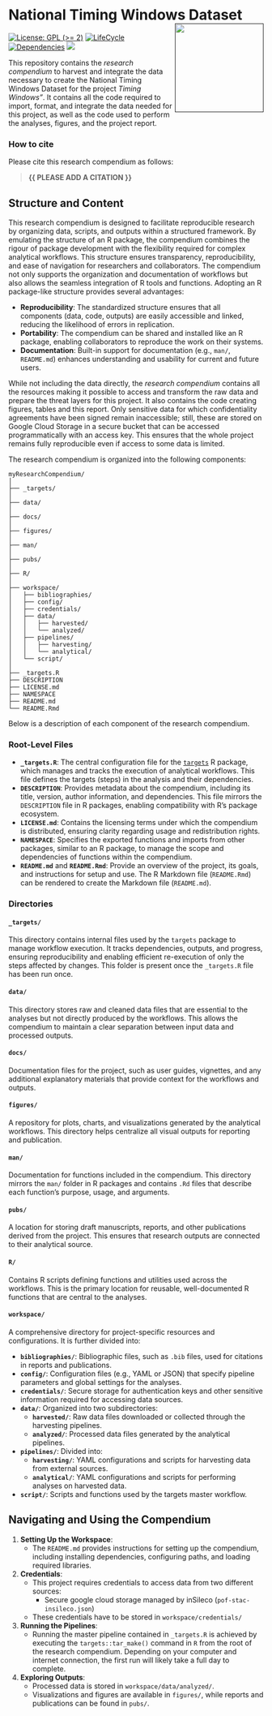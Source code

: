 
<!-- README.md is generated from README.Rmd. Please edit that file -->

# National Timing Windows Dataset <a href=''><img src='man/figures/logo.png' align="right" height="175" /></a>

<!-- badges: start -->

[![License: GPL (&gt;=
2)](https://img.shields.io/badge/License-GPL%20%28%3E%3D%202%29-blue.svg)](https://choosealicense.com/licenses/gpl-2.0/)
[![LifeCycle](https://img.shields.io/badge/lifecycle-experimental-orange)](https://lifecycle.r-lib.org/articles/stages.html#experimental)
[![Dependencies](https://img.shields.io/badge/dependencies-2/70-green?style=flat)](#)
![](https://img.shields.io/badge/status-preliminary-blue.svg)
<!-- badges: end -->

This repository contains the *research compendium* to harvest and
integrate the data necessary to create the National Timing Windows
Dataset for the project *Timing Windows”*. It contains all the code
required to import, format, and integrate the data needed for this
project, as well as the code used to perform the analyses, figures, and
the project report.

### How to cite

Please cite this research compendium as follows:

> **{{ PLEASE ADD A CITATION }}**

## Structure and Content

This research compendium is designed to facilitate reproducible research
by organizing data, scripts, and outputs within a structured framework.
By emulating the structure of an R package, the compendium combines the
rigour of package development with the flexibility required for complex
analytical workflows. This structure ensures transparency,
reproducibility, and ease of navigation for researchers and
collaborators. The compendium not only supports the organization and
documentation of workflows but also allows the seamless integration of R
tools and functions. Adopting an R package-like structure provides
several advantages:

-   **Reproducibility**: The standardized structure ensures that all
    components (data, code, outputs) are easily accessible and linked,
    reducing the likelihood of errors in replication.
-   **Portability**: The compendium can be shared and installed like an
    R package, enabling collaborators to reproduce the work on their
    systems.
-   **Documentation**: Built-in support for documentation (e.g., `man/`,
    `README.md`) enhances understanding and usability for current and
    future users.

While not including the data directly, the *research compendium*
contains all the resources making it possible to access and transform
the raw data and prepare the threat layers for this project. It also
contains the code creating figures, tables and this report. Only
sensitive data for which confidentiality agreements have been signed
remain inaccessible; still, these are stored on Google Cloud Storage in
a secure bucket that can be accessed programmatically with an access
key. This ensures that the whole project remains fully reproducible even
if access to some data is limited.

The research compendium is organized into the following components:

    myResearchCompendium/
    │
    ├── _targets/
    │
    ├── data/
    │
    ├── docs/
    │
    ├── figures/
    │
    ├── man/
    │
    ├── pubs/
    │
    ├── R/
    │
    ├── workspace/
    │   ├── bibliographies/
    │   ├── config/
    │   ├── credentials/
    │   ├── data/
    │   │   ├── harvested/
    │   │   └── analyzed/
    │   ├── pipelines/
    │   │   ├── harvesting/
    │   │   └── analytical/
    │   └── script/
    │
    ├── _targets.R
    ├── DESCRIPTION
    ├── LICENSE.md
    ├── NAMESPACE
    ├── README.md
    └── README.Rmd

Below is a description of each component of the research compendium.

### Root-Level Files

-   **`_targets.R`**: The central configuration file for the
    [`targets`](https://CRAN.R-project.org/package=targets) R package,
    which manages and tracks the execution of analytical workflows. This
    file defines the targets (steps) in the analysis and their
    dependencies.
-   **`DESCRIPTION`**: Provides metadata about the compendium, including
    its title, version, author information, and dependencies. This file
    mirrors the `DESCRIPTION` file in R packages, enabling compatibility
    with R’s package ecosystem.
-   **`LICENSE.md`**: Contains the licensing terms under which the
    compendium is distributed, ensuring clarity regarding usage and
    redistribution rights.
-   **`NAMESPACE`**: Specifies the exported functions and imports from
    other packages, similar to an R package, to manage the scope and
    dependencies of functions within the compendium.
-   **`README.md`** and **`README.Rmd`**: Provide an overview of the
    project, its goals, and instructions for setup and use. The R
    Markdown file (`README.Rmd`) can be rendered to create the Markdown
    file (`README.md`).

### Directories

#### **`_targets/`**

This directory contains internal files used by the `targets` package to
manage workflow execution. It tracks dependencies, outputs, and
progress, ensuring reproducibility and enabling efficient re-execution
of only the steps affected by changes. This folder is present once the
`_targets.R` file has been run once.

#### **`data/`**

This directory stores raw and cleaned data files that are essential to
the analyses but not directly produced by the workflows. This allows the
compendium to maintain a clear separation between input data and
processed outputs.

#### **`docs/`**

Documentation files for the project, such as user guides, vignettes, and
any additional explanatory materials that provide context for the
workflows and outputs.

#### **`figures/`**

A repository for plots, charts, and visualizations generated by the
analytical workflows. This directory helps centralize all visual outputs
for reporting and publication.

#### **`man/`**

Documentation for functions included in the compendium. This directory
mirrors the `man/` folder in R packages and contains `.Rd` files that
describe each function’s purpose, usage, and arguments.

#### **`pubs/`**

A location for storing draft manuscripts, reports, and other
publications derived from the project. This ensures that research
outputs are connected to their analytical source.

#### **`R/`**

Contains R scripts defining functions and utilities used across the
workflows. This is the primary location for reusable, well-documented R
functions that are central to the analyses.

#### **`workspace/`**

A comprehensive directory for project-specific resources and
configurations. It is further divided into:

-   **`bibliographies/`**: Bibliographic files, such as `.bib` files,
    used for citations in reports and publications.
-   **`config/`**: Configuration files (e.g., YAML or JSON) that specify
    pipeline parameters and global settings for the analyses.
-   **`credentials/`**: Secure storage for authentication keys and other
    sensitive information required for accessing data sources.
-   **`data/`**: Organized into two subdirectories:
    -   **`harvested/`**: Raw data files downloaded or collected through
        the harvesting pipelines.
    -   **`analyzed/`**: Processed data files generated by the
        analytical pipelines.
-   **`pipelines/`**: Divided into:
    -   **`harvesting/`**: YAML configurations and scripts for
        harvesting data from external sources.
    -   **`analytical/`**: YAML configurations and scripts for
        performing analyses on harvested data.
-   **`script/`**: Scripts and functions used by the targets master
    workflow.

## Navigating and Using the Compendium

1.  **Setting Up the Workspace**:
    -   The `README.md` provides instructions for setting up the
        compendium, including installing dependencies, configuring
        paths, and loading required libraries.
2.  **Credentials**:
    -   This project requires credentials to access data from two
        different sources:
        -   Secure google cloud storage managed by inSileco
            (`pof-stac-insileco.json`)
    -   These credentials have to be stored in `workspace/credentials/`
3.  **Running the Pipelines**:
    -   Running the master pipeline contained in `_targets.R` is
        achieved by executing the `targets::tar_make()` command in `R`
        from the root of the research compendium. Depending on your
        computer and internet connection, the first run will likely take
        a full day to complete.
4.  **Exploring Outputs**:
    -   Processed data is stored in `workspace/data/analyzed/`.
    -   Visualizations and figures are available in `figures/`, while
        reports and publications can be found in `pubs/`.
